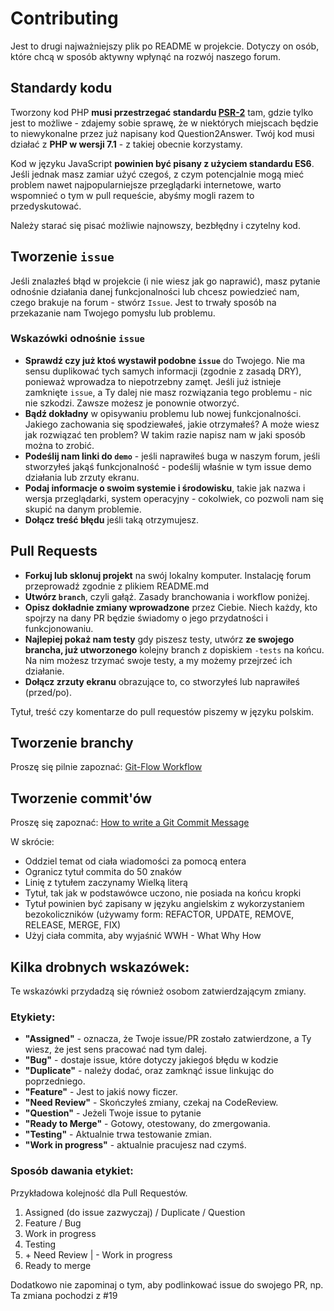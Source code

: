 # Contributing

Jest to drugi najważniejszy plik po README w projekcie. Dotyczy on osób, które chcą w sposób aktywny wpłynąć na rozwój naszego forum.

## Standardy kodu

Tworzony kod PHP **musi przestrzegać standardu [PSR-2](http://www.php-fig.org/psr/psr-2/)** tam, gdzie tylko jest to możliwe - zdajemy sobie sprawę, że w niektórych miejscach będzie to niewykonalne przez już napisany kod Question2Answer. Twój kod musi działać z **PHP w wersji 7.1** - z takiej obecnie korzystamy.

Kod w języku JavaScript **powinien być pisany z użyciem standardu ES6**. Jeśli jednak masz zamiar użyć czegoś, z czym potencjalnie mogą mieć problem nawet najpopularniejsze przeglądarki internetowe, warto wspomnieć o tym w pull requeście, abyśmy mogli razem to przedyskutować.

Należy starać się pisać możliwie najnowszy, bezbłędny i czytelny kod.

## Tworzenie `issue`

Jeśli znalazłeś błąd w projekcie (i nie wiesz jak go naprawić), masz pytanie odnośnie działania danej funkcjonalności lub chcesz powiedzieć nam, czego brakuje na forum - stwórz `Issue`. Jest to trwały sposób na przekazanie nam Twojego pomysłu lub problemu. 

### Wskazówki odnośnie `issue`

 * **Sprawdź czy już ktoś wystawił podobne `issue`** do Twojego. Nie ma sensu duplikować tych samych informacji (zgodnie z zasadą DRY), ponieważ wprowadza to niepotrzebny zamęt. Jeśli już istnieje zamknięte `issue`, a Ty dalej nie masz rozwiązania tego problemu - nic nie szkodzi. Zawsze możesz je ponownie otworzyć. 
 * **Bądź dokładny** w opisywaniu problemu lub nowej funkcjonalności. Jakiego zachowania się spodziewałeś, jakie otrzymałeś? A może wiesz jak rozwiązać ten problem? W takim razie napisz nam w jaki sposób można to zrobić.
 * **Podeślij nam linki do `demo`** - jeśli naprawiłeś buga w naszym forum, jeśli stworzyłeś jakąś funkcjonalność - podeślij właśnie w tym issue demo działania lub zrzuty ekranu.
 * **Podaj informacje o swoim systemie i środowisku**, takie jak nazwa i wersja przeglądarki, system operacyjny - cokolwiek, co pozwoli nam się skupić na danym problemie.
 * **Dołącz treść błędu** jeśli taką otrzymujesz.
 
## Pull Requests
 
 * **Forkuj lub sklonuj projekt** na swój lokalny komputer. Instalację forum przeprowadź zgodnie z plikiem README.md
 * **Utwórz `branch`**, czyli gałąź. Zasady branchowania i workflow poniżej. 
 * **Opisz dokładnie zmiany wprowadzone** przez Ciebie. Niech każdy, kto spojrzy na dany PR będzie świadomy o jego przydatności i funkcjonowaniu.
 * **Najlepiej pokaż nam testy** gdy piszesz testy, utwórz **ze swojego brancha, już utworzonego** kolejny branch z dopiskiem `-tests` na końcu. Na nim możesz trzymać swoje testy, a my możemy przejrzeć ich działanie. 
 * **Dołącz zrzuty ekranu** obrazujące to, co stworzyłeś lub naprawiłeś (przed/po).
 
 Tytuł, treść czy komentarze do pull requestów piszemy w języku polskim. 
 
## Tworzenie branchy

Proszę się pilnie zapoznać: [Git-Flow Workflow](http://danielkummer.github.io/git-flow-cheatsheet/)

## Tworzenie commit'ów

Proszę się zapoznać: [How to write a Git Commit Message](http://chris.beams.io/posts/git-commit/)

W skrócie:

* Oddziel temat od ciała wiadomości za pomocą entera
* Ogranicz tytuł commita do 50 znaków
* Linię z tytułem zaczynamy Wielką literą
* Tytuł, tak jak w podstawówce uczono, nie posiada na końcu kropki
* Tytuł powinien być zapisany w języku angielskim z wykorzystaniem bezokoliczników (używamy form: REFACTOR, UPDATE, REMOVE, RELEASE, MERGE, FIX)
* Użyj ciała commita, aby wyjaśnić WWH - What Why How


## Kilka drobnych wskazówek:
Te wskazówki przydadzą się również osobom zatwierdzającym zmiany.

### Etykiety:
* **"Assigned"** - oznacza, że Twoje issue/PR zostało zatwierdzone, a Ty wiesz, że jest sens pracować nad tym dalej.
* **"Bug"** - dostaje issue, które dotyczy jakiegoś błędu w kodzie
* **"Duplicate"** - należy dodać, oraz zamknąć issue linkując do poprzedniego.
* **"Feature"** - Jest to jakiś nowy ficzer.
* **"Need Review"** - Skończyłeś zmiany, czekaj na CodeReview.
* **"Question"** - Jeżeli Twoje issue to pytanie 
* **"Ready to Merge"** -  Gotowy, otestowany, do zmergowania.
* **"Testing"** - Aktualnie trwa testowanie zmian.
* **"Work in progress"** - aktualnie pracujesz nad czymś.
 
### Sposób dawania etykiet:
Przykładowa kolejność dla Pull Requestów.

1. Assigned (do issue zazwyczaj) / Duplicate / Question 
2. Feature / Bug
3. Work in progress
4. Testing
5. \+ Need Review | - Work in progress
6. Ready to merge

Dodatkowo nie zapominaj o tym, aby podlinkować issue do swojego PR, np.
Ta zmiana pochodzi z #19    
